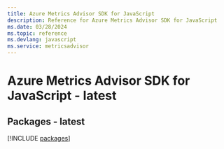 ```yaml
---
title: Azure Metrics Advisor SDK for JavaScript
description: Reference for Azure Metrics Advisor SDK for JavaScript
ms.date: 03/28/2024
ms.topic: reference
ms.devlang: javascript
ms.service: metricsadvisor
---
```

# Azure Metrics Advisor SDK for JavaScript - latest
## Packages - latest
[!INCLUDE [packages](metrics-advisor-index.md)]
